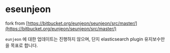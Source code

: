 # eseunjeon

fork from [https://bitbucket.org/eunjeon/seunjeon/src/master/](https://bitbucket.org/eunjeon/seunjeon/src/master/)

`eunjeon` 에 대한 업데이트는 진행하지 않으며, 단지 elasticsearch plugin 유지보수만을 목표로 합니다.
